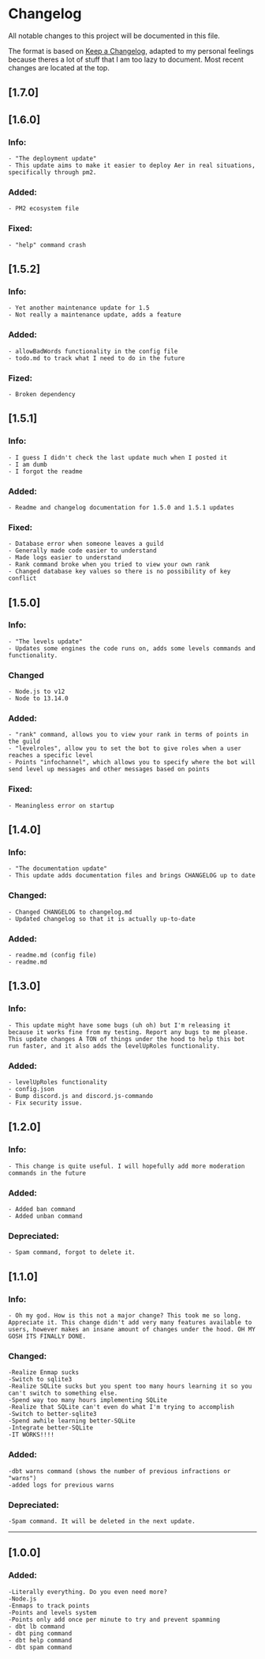 # Changelog
All notable changes to this project will be documented in this file.

The format is based on [Keep a Changelog](https://keepachangelog.com/en/1.0.0/), adapted to my personal feelings because theres a lot of stuff that I am too lazy to document.
Most recent changes are located at the top.

## [1.7.0]

## [1.6.0]

### Info:
    - "The deployment update"
    - This update aims to make it easier to deploy Aer in real situations, specifically through pm2.

### Added:
    - PM2 ecosystem file

### Fixed:
    - "help" command crash

## [1.5.2]

### Info: 
    - Yet another maintenance update for 1.5
    - Not really a maintenance update, adds a feature

### Added:
    - allowBadWords functionality in the config file
    - todo.md to track what I need to do in the future

### Fized:
    - Broken dependency

## [1.5.1]

### Info:
    - I guess I didn't check the last update much when I posted it
    - I am dumb
    - I forgot the readme

### Added:
    - Readme and changelog documentation for 1.5.0 and 1.5.1 updates

### Fixed:
    - Database error when someone leaves a guild
    - Generally made code easier to understand
    - Made logs easier to understand
    - Rank command broke when you tried to view your own rank
    - Changed database key values so there is no possibility of key conflict

## [1.5.0]

### Info:
    - "The levels update"
    - Updates some engines the code runs on, adds some levels commands and functionality.

### Changed
    - Node.js to v12
    - Node to 13.14.0

### Added:
    - "rank" command, allows you to view your rank in terms of points in the guild
    - "levelroles", allow you to set the bot to give roles when a user reaches a specific level
    - Points "infochannel", which allows you to specify where the bot will send level up messages and other messages based on points

### Fixed:
    - Meaningless error on startup

## [1.4.0]

### Info:
    - "The documentation update"
    - This update adds documentation files and brings CHANGELOG up to date

### Changed:
    - Changed CHANGELOG to changelog.md
    - Updated changelog so that it is actually up-to-date

### Added:
    - readme.md (config file)
    - readme.md

## [1.3.0]

### Info: 
    - This update might have some bugs (uh oh) but I'm releasing it because it works fine from my testing. Report any bugs to me please. This update changes A TON of things under the hood to help this bot run faster, and it also adds the levelUpRoles functionality.

### Added:
    - levelUpRoles functionality
    - config.json
    - Bump discord.js and discord.js-commando
    - Fix security issue.

## [1.2.0]

### Info: 
    - This change is quite useful. I will hopefully add more moderation commands in the future

### Added:
    - Added ban command
    - Added unban command

### Depreciated:
    - Spam command, forgot to delete it.

## [1.1.0]

### Info:
    - Oh my god. How is this not a major change? This took me so long. Appreciate it. This change didn't add very many features available to users, however makes an insane amount of changes under the hood. OH MY GOSH ITS FINALLY DONE.

### Changed:
    -Realize Enmap sucks
    -Switch to sqlite3
    -Realize SQLite sucks but you spent too many hours learning it so you can't switch to something else.
    -Spend way too many hours implementing SQLite
    -Realize that SQLite can't even do what I'm trying to accomplish
    -Switch to better-sqlite3
    -Spend awhile learning better-SQLite
    -Integrate better-SQLite
    -IT WORKS!!!!
    
### Added:
    -dbt warns command (shows the number of previous infractions or "warns")
    -added logs for previous warns
    
### Depreciated:
    -Spam command. It will be deleted in the next update.

-----------

## [1.0.0]

### Added:
    -Literally everything. Do you even need more?
    -Node.js
    -Enmaps to track points
    -Points and levels system
    -Points only add once per minute to try and prevent spamming
    - dbt lb command
    - dbt ping command
    - dbt help command
    - dbt spam command
